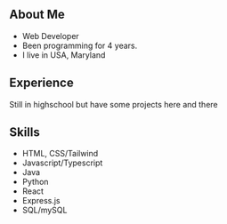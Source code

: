 <h2>About Me</h2>
<ul>
<li>Web Developer</li>
<li>Been programming for 4 years.</li>
<li>I live in USA, Maryland</li>
</ul>

<h2>Experience</h2>
Still in highschool but have some projects here and there
<h2>Skills</h2>
<ul>
<li>HTML, CSS/Tailwind</li>
<li>Javascript/Typescript</li>
<li>Java</li>
<li>Python</li>
<li>React</li>
<li>Express.js</li>
<li>SQL/mySQL</li>
</ul>
